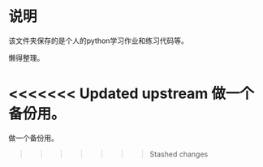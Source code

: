 # 说明



该文件夹保存的是个人的python学习作业和练习代码等。

懒得整理。

<<<<<<< Updated upstream
做一个备份用。
=======
做一个备份用。
>>>>>>> Stashed changes
